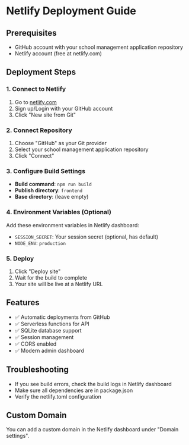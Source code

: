 # Netlify Deployment Guide

## Prerequisites
- GitHub account with your school management application repository
- Netlify account (free at netlify.com)

## Deployment Steps

### 1. Connect to Netlify
1. Go to [netlify.com](https://netlify.com)
2. Sign up/Login with your GitHub account
3. Click "New site from Git"

### 2. Connect Repository
1. Choose "GitHub" as your Git provider
2. Select your school management application repository
3. Click "Connect"

### 3. Configure Build Settings
- **Build command**: `npm run build`
- **Publish directory**: `frontend`
- **Base directory**: (leave empty)

### 4. Environment Variables (Optional)
Add these environment variables in Netlify dashboard:
- `SESSION_SECRET`: Your session secret (optional, has default)
- `NODE_ENV`: `production`

### 5. Deploy
1. Click "Deploy site"
2. Wait for the build to complete
3. Your site will be live at a Netlify URL

## Features
- ✅ Automatic deployments from GitHub
- ✅ Serverless functions for API
- ✅ SQLite database support
- ✅ Session management
- ✅ CORS enabled
- ✅ Modern admin dashboard

## Troubleshooting
- If you see build errors, check the build logs in Netlify dashboard
- Make sure all dependencies are in package.json
- Verify the netlify.toml configuration

## Custom Domain
You can add a custom domain in the Netlify dashboard under "Domain settings".
